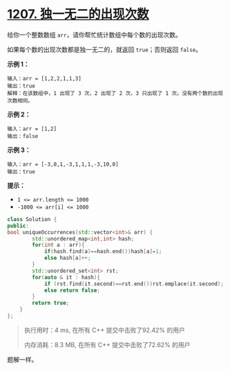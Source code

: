 # [1207. 独一无二的出现次数](https://leetcode-cn.com/problems/unique-number-of-occurrences/)

给你一个整数数组 `arr`，请你帮忙统计数组中每个数的出现次数。

如果每个数的出现次数都是独一无二的，就返回 `true`；否则返回 `false`。

 

**示例 1：**

```
输入：arr = [1,2,2,1,1,3]
输出：true
解释：在该数组中，1 出现了 3 次，2 出现了 2 次，3 只出现了 1 次。没有两个数的出现次数相同。
```

**示例 2：**

```
输入：arr = [1,2]
输出：false
```

**示例 3：**

```
输入：arr = [-3,0,1,-3,1,1,1,-3,10,0]
输出：true
```

 

**提示：**

- `1 <= arr.length <= 1000`
- `-1000 <= arr[i] <= 1000`

```c++
class Solution {
public:
bool uniqueOccurrences(std::vector<int>& arr) {
        std::unordered_map<int,int> hash;
        for(int a : arr){
            if(hash.find(a)==hash.end())hash[a]=1;
            else hash[a]++;
        }
        std::unordered_set<int> rst;
        for(auto & it : hash){
            if (rst.find(it.second)==rst.end())rst.emplace(it.second);
            else return false;
        }
        return true;
    }
};
```

> 执行用时：4 ms, 在所有 C++ 提交中击败了92.42% 的用户
>
> 内存消耗：8.3 MB, 在所有 C++ 提交中击败了72.62% 的用户

题解一样。



